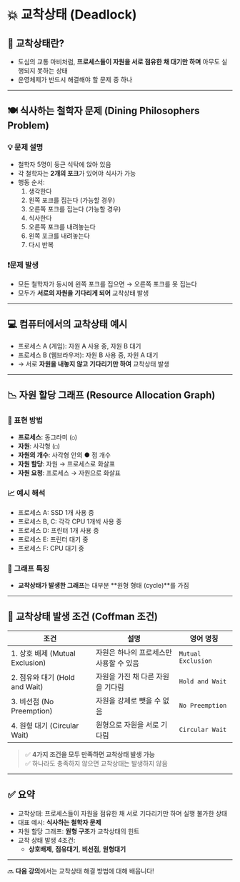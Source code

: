 # 💥 교착상태 (Deadlock)

## 🚦 교착상태란?
- 도심의 교통 마비처럼, **프로세스들이 자원을 서로 점유한 채 대기만 하며** 아무도 실행되지 못하는 상태
- 운영체제가 반드시 해결해야 할 문제 중 하나

---

## 🍽 식사하는 철학자 문제 (Dining Philosophers Problem)

### 💡 문제 설명
- 철학자 5명이 둥근 식탁에 앉아 있음
- 각 철학자는 **2개의 포크**가 있어야 식사가 가능
- 행동 순서:
  1. 생각한다
  2. 왼쪽 포크를 집는다 (가능할 경우)
  3. 오른쪽 포크를 집는다 (가능할 경우)
  4. 식사한다
  5. 오른쪽 포크를 내려놓는다
  6. 왼쪽 포크를 내려놓는다
  7. 다시 반복

### ❗️문제 발생
- 모든 철학자가 동시에 왼쪽 포크를 집으면 → 오른쪽 포크를 못 집는다
- 모두가 **서로의 자원을 기다리게 되어** 교착상태 발생

---

## 💻 컴퓨터에서의 교착상태 예시

- 프로세스 A (게임): 자원 A 사용 중, 자원 B 대기
- 프로세스 B (웹브라우저): 자원 B 사용 중, 자원 A 대기
- → 서로 **자원을 내놓지 않고 기다리기만 하여** 교착상태 발생

---

## 📉 자원 할당 그래프 (Resource Allocation Graph)

### 📌 표현 방법
- **프로세스**: 동그라미 (`○`)
- **자원**: 사각형 (`□`)
- **자원의 개수**: 사각형 안의 ● 점 개수
- **자원 할당**: 자원 → 프로세스로 화살표
- **자원 요청**: 프로세스 → 자원으로 화살표

### 📈 예시 해석
- 프로세스 A: SSD 1개 사용 중
- 프로세스 B, C: 각각 CPU 1개씩 사용 중
- 프로세스 D: 프린터 1개 사용 중
- 프로세스 E: 프린터 대기 중
- 프로세스 F: CPU 대기 중

### 🔄 그래프 특징
- **교착상태가 발생한 그래프**는 대부분 **원형 형태 (cycle)**를 가짐

---

## 📌 교착상태 발생 조건 (Coffman 조건)

| 조건 | 설명 | 영어 명칭 |
|------|------|------------|
| 1. 상호 배제 (Mutual Exclusion) | 자원은 하나의 프로세스만 사용할 수 있음 | `Mutual Exclusion` |
| 2. 점유와 대기 (Hold and Wait) | 자원을 가진 채 다른 자원을 기다림 | `Hold and Wait` |
| 3. 비선점 (No Preemption) | 자원을 강제로 뺏을 수 없음 | `No Preemption` |
| 4. 원형 대기 (Circular Wait) | 원형으로 자원을 서로 기다림 | `Circular Wait` |

> ✅ **4가지 조건을 모두 만족하면 교착상태 발생 가능**  
> ✅ 하나라도 충족하지 않으면 교착상태는 발생하지 않음

---

## ✅ 요약

- 교착상태: 프로세스들이 자원을 점유한 채 서로 기다리기만 하며 실행 불가한 상태
- 대표 예시: **식사하는 철학자 문제**
- 자원 할당 그래프: **원형 구조**가 교착상태의 힌트
- 교착 상태 발생 4조건:
  - **상호배제**, **점유대기**, **비선점**, **원형대기**

---

🔜 **다음 강의**에서는 교착상태 해결 방법에 대해 배웁니다!

